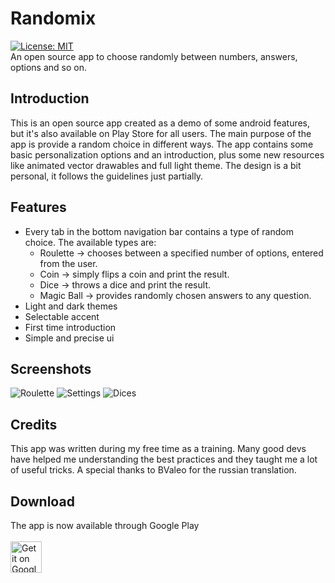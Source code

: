 # Randomix
[![License: MIT](https://img.shields.io/cocoapods/l/AFNetworking.svg)](https://github.com/m-i-n-a-r/randomix/blob/master/LICENSE.md)\
An open source app to choose randomly between numbers, answers, options and so on.

## Introduction
This is an open source app created as a demo of some android features, but it's also available on Play Store for all users.
The main purpose of the app is provide a random choice in different ways. The app contains some basic personalization options and an introduction, plus some new resources like animated vector drawables and full light theme. The design is a bit personal, it follows the guidelines just partially.

## Features
- Every tab in the bottom navigation bar contains a type of random choice. The available types are:
  - Roulette -> chooses between a specified number of options, entered from the user.
  - Coin -> simply flips a coin and print the result.
  - Dice -> throws a dice and print the result.
  - Magic Ball -> provides randomly chosen answers to any question.
- Light and dark themes
- Selectable accent
- First time introduction
- Simple and precise ui

## Screenshots
![Roulette](https://i.imgur.com/pdYMTJr.jpg)
![Settings](https://i.imgur.com/PALoS2R.jpg)
![Dices](https://i.imgur.com/IJrMvS3.jpg)

## Credits
This app was written during my free time as a training. Many good devs have helped me understanding the best practices and they taught me a lot of useful tricks. A special thanks to BValeo for the russian translation. 

## Download
The app is now available through Google Play\
\
<a href="https://play.google.com/store/apps/details?id=com.minar.randomix">
  <img height="50" alt="Get it on Google Play"
      src="https://play.google.com/intl/en_us/badges/images/apps/en-play-badge.png" />
</a>

